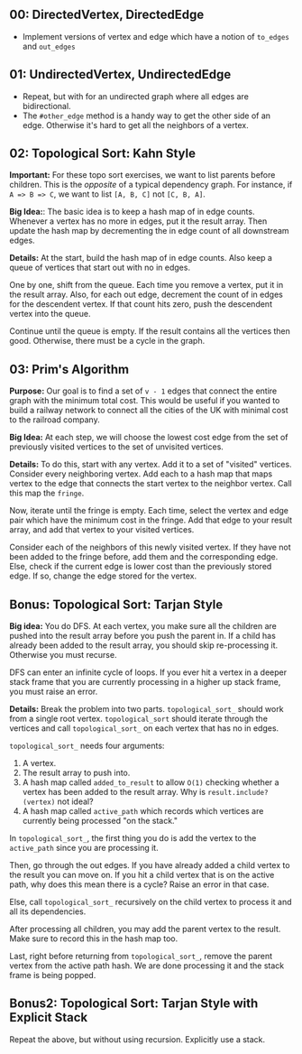 ## 00: DirectedVertex, DirectedEdge

* Implement versions of vertex and edge which have a notion of
  `to_edges` and `out_edges`

## 01: UndirectedVertex, UndirectedEdge

* Repeat, but with for an undirected graph where all edges are
  bidirectional.
* The `#other_edge` method is a handy way to get the other side of an
  edge. Otherwise it's hard to get all the neighbors of a vertex.

## 02: Topological Sort: Kahn Style

**Important:** For these topo sort exercises, we want to list parents
before children. This is the *opposite* of a typical dependency graph.
For instance, if `A => B => C`, we want to list `[A, B, C]` not
`[C, B, A]`.

**Big Idea:**: The basic idea is to keep a hash map of in edge
counts. Whenever a vertex has no more in edges, put it the result
array. Then update the hash map by decrementing the in edge count of
all downstream edges.

**Details:** At the start, build the hash map of in edge counts. Also
keep a queue of vertices that start out with no in edges.

One by one, shift from the queue. Each time you remove a vertex,
put it in the result array. Also, for each out edge, decrement the count
of in edges for the descendent vertex. If that count hits zero, push
the descendent vertex into the queue.

Continue until the queue is empty. If the result contains all the
vertices then good. Otherwise, there must be a cycle in the graph.

## 03: Prim's Algorithm

**Purpose:** Our goal is to find a set of `v - 1` edges that connect
the entire graph with the minimum total cost. This would be useful if
you wanted to build a railway network to connect all the cities of the
UK with minimal cost to the railroad company.

**Big Idea:** At each step, we will choose the lowest cost edge from
the set of previously visited vertices to the set of unvisited
vertices.

**Details:** To do this, start with any vertex. Add it to a set of
"visited" vertices. Consider every neighboring vertex. Add each to a
hash map that maps vertex to the edge that connects the start vertex
to the neighbor vertex. Call this map the `fringe`.

Now, iterate until the fringe is empty. Each time, select the vertex
and edge pair which have the minimum cost in the fringe. Add that edge
to your result array, and add that vertex to your visited vertices.

Consider each of the neighbors of this newly visited vertex. If they
have not been added to the fringe before, add them and the
corresponding edge. Else, check if the current edge is lower cost than
the previously stored edge. If so, change the edge stored for the
vertex.

## Bonus: Topological Sort: Tarjan Style

**Big idea:** You do DFS. At each vertex, you make sure all the
children are pushed into the result array before you push the parent
in. If a child has already been added to the result array, you should
skip re-processing it. Otherwise you must recurse.

DFS can enter an infinite cycle of loops. If you ever hit a vertex in
a deeper stack frame that you are currently processing in a higher up
stack frame, you must raise an error.

**Details:** Break the problem into two parts. `topological_sort_`
should work from a single root vertex. `topological_sort` should iterate
through the vertices and call `topological_sort_` on each vertex that
has no in edges.

`topological_sort_` needs four arguments:

1. A vertex.
2. The result array to push into.
3. A hash map called `added_to_result` to allow `O(1)` checking whether
   a vertex has been added to the result array. Why is
   `result.include?(vertex)` not ideal?
4. A hash map called `active_path` which records which vertices are
   currently being processed "on the stack."

In `topological_sort_`, the first thing you do is add the vertex to the
`active_path` since you are processing it.

Then, go through the out edges. If you have already added a child
vertex to the result you can move on. If you hit a child vertex that
is on the active path, why does this mean there is a cycle? Raise an
error in that case.

Else, call `topological_sort_` recursively on the child vertex to
process it and all its dependencies.

After processing all children, you may add the parent vertex to the
result. Make sure to record this in the hash map too.

Last, right before returning from `topological_sort_`, remove the
parent vertex from the active path hash. We are done processing it and
the stack frame is being popped.

## Bonus2: Topological Sort: Tarjan Style with Explicit Stack

Repeat the above, but without using recursion. Explicitly use a stack.
